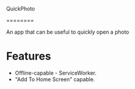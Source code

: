 QuickPhoto

========

An app that can be useful to quickly open a photo
# Features

- Offline-capable - ServiceWorker.
- "Add To Home Screen" capable.
